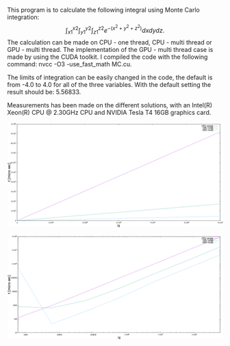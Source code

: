 This program is to calculate the following integral using Monte Carlo integration:
$$\int_{x1}^{x2} \int_{y1}^{y2} \int_{z1}^{z2} e^{-(x^2+y^2+z^2)} dx dy dz.$$
The calculation can be made on CPU - one thread, CPU - multi thread or GPU - multi thread. The implementation of the GPU - multi thread case is made by using the CUDA toolkit. I compiled the code with the following command: nvcc -O3 -use_fast_math MC.cu.

The limits of integration can be easily changed in the code, the default is from -4.0 to 4.0 for all of the three variables. With the default setting the result should be: 5.56833.

Measurements has been made on the different solutions, with an Intel(R) Xeon(R) CPU @ 2.30GHz CPU and NVIDIA Tesla T4 16GB graphics card.

![Alt text](MC_measurement.png?raw=true "Running times")

![Alt text](MC_measurement_logscale.png?raw=true "Running times on log scale")
